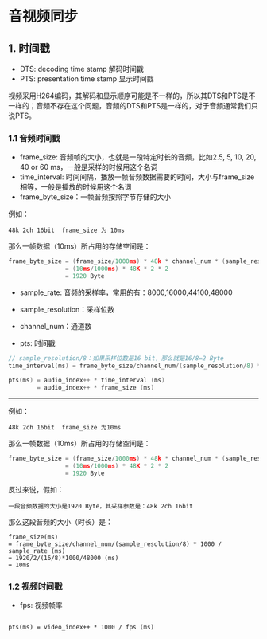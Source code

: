 # 音视频同步

## 1. 时间戳

* DTS: decoding time stamp 解码时间戳
* PTS: presentation time stamp 显示时间戳

视频采用H264编码，其解码和显示顺序可能是不一样的，所以其DTS和PTS是不一样的；音频不存在这个问题，音频的DTS和PTS是一样的，对于音频通常我们只说PTS。



### 1.1 音频时间戳

* frame_size: 音频帧的大小，也就是一段特定时长的音频，比如2.5, 5, 10, 20, 40 or 60 ms，一般是采样的时候用这个名词
* time_interval: 时间间隔，播放一帧音频数据需要的时间，大小与frame_size相等，一般是播放的时候用这个名词
* frame_byte_size：一帧音频按照字节存储的大小

例如： 

```
48k 2ch 16bit  frame_size 为 10ms  
```

那么一帧数据（10ms）所占用的存储空间是：  

```c
frame_byte_size = (frame_size/1000ms) * 48k * channel_num * (sample_resolution/8)
                = (10ms/1000ms) * 48K * 2 * 2
                = 1920 Byte
```

* sample_rate: 音频的采样率，常用的有：8000,16000,44100,48000
* sample_resolution：采样位数
* channel_num：通道数



* pts: 时间戳

```c
// sample_resolution/8：如果采样位数是16 bit，那么就是16/8=2 Byte
time_interval(ms) = frame_byte_size/channel_num/(sample_resolution/8) * 1000 / sample_rate (ms)

pts(ms) = audio_index++ * time_interval (ms)
        = audio_index++ * frame_size (ms)

```


--------------------

例如：  

```
48k 2ch 16bit  frame_size 为10ms  
```

那么一帧数据（10ms）所占用的存储空间是： 

```c
frame_byte_size = (frame_size/1000ms) * 48k * channel_num * (sample_resolution/8)
                = (10ms/1000ms) * 48K * 2 * 2
                = 1920 Byte
```

反过来说，假如：

```
一段音频数据的大小是1920 Byte，其采样参数是：48k 2ch 16bit
```

那么这段音频的大小（时长）是：
```
frame_size(ms)
= frame_byte_size/channel_num/(sample_resolution/8) * 1000 / sample_rate (ms)  
= 1920/2/(16/8)*1000/48000 (ms)
= 10ms
```




### 1.2 视频时间戳

* fps: 视频帧率

```

pts(ms) = video_index++ * 1000 / fps (ms)

```
